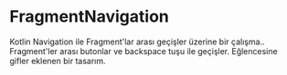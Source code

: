 # FragmentNavigation


Kotlin Navigation ile Fragment'lar arası geçişler üzerine bir çalışma.. 
Fragment'ler arası butonlar ve backspace tuşu ile geçişler.
Eğlencesine gifler eklenen bir tasarım. 
 
